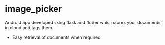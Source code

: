 # image_picker

Android app developed using flask and flutter which stores your documents in cloud and tags them.
  - Easy retrieval of documents when required
